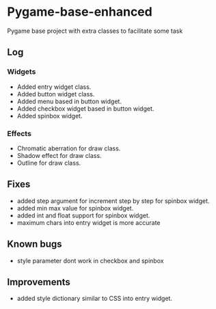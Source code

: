 # Pygame-base-enhanced
Pygame base project with extra classes to facilitate some task

## Log
### Widgets
- Added entry widget class.
- Added button widget class.
- Added menu based in button widget.
- Added checkbox widget based in button widget.
- Added spinbox widget.

### Effects
- Chromatic aberration for draw class.
- Shadow effect for draw class.
- Outline for draw class.

## Fixes
- added step argument for increment step by step for spinbox widget.
- added min max value for spinbox widget.
- added int and float support for spinbox widget.
- maximum chars into entry widget is more accurate

## Known bugs
- style parameter dont work in checkbox and spinbox

## Improvements
- added style dictionary similar to CSS into entry widget.

